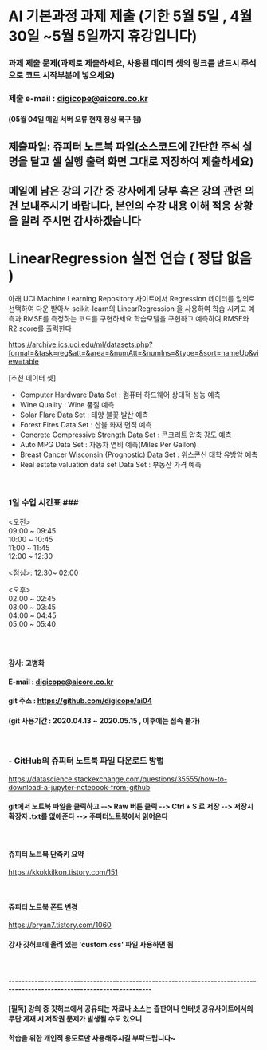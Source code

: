 # AI 기본과정 과제 제출 (기한 5월 5일 , 4월 30일 ~5월 5일까지 휴강입니다)

### 과제 제출 문제(과제로 제출하세요, 사용된 데이터 셋의 링크를 반드시 주석으로 코드 시작부분에 넣으세요)

### 제출 e-mail :  digicope@aicore.co.kr 

#### (05월 04일 메일 서버 오류 현재 정상 복구 됨)

## 제출파일: 쥬피터 노트북 파일(소스코드에 간단한 주석 설명을 달고 셀 실행 출력 화면 그대로 저장하여 제출하세요)

## 메일에 남은 강의 기간 중 강사에게 당부 혹은 강의 관련 의견 보내주시기 바랍니다, 본인의 수강 내용 이해  적응 상황을 알려 주시면 감사하겠습니다

# LinearRegression 실전 연습 ( 정답 없음 )
아래 UCI Machine Learning Repository 사이트에서 Regression 데이터를 임의로 선택하여 다운 받아서
scikit-learn의 LinearRegression 을 사용하여 학습 시키고 예측과 RMSE를 측정하는 코드를 구현하세요
학습모델을 구현하고 예측하여 RMSE와 R2 score를 출력한다

https://archive.ics.uci.edu/ml/datasets.php?format=&task=reg&att=&area=&numAtt=&numIns=&type=&sort=nameUp&view=table

[추천 데이터 셋]
* Computer Hardware Data Set : 컴퓨터 하드웨어 상대적 성능 예측
* Wine Quality : Wine 품질 예측
* Solar Flare Data Set : 태양 불꽃 발산 예측
* Forest Fires Data Set : 산불 화재 면적 예측
* Concrete Compressive Strength Data Set : 콘크리트 압축 강도 예측
* Auto MPG Data Set : 자동차 연비 예측(Miles Per Gallon)
* Breast Cancer Wisconsin (Prognostic) Data Set : 위스콘신 대학 유방암 예측
* Real estate valuation data set Data Set : 부동산 가격 예측


<br>

### 1일 수업 시간표 ### <br>

 <오전> <br>
 09:00 ~ 09:45 <br>
 10:00 ~ 10:45 <br> 
 11:00 ~ 11:45 <br> 
 12:00 ~ 12:30 <br>
  
 <점심>: 12:30~ 02:00 <br>

 <오후> <br> 
 02:00 ~ 02:45 <br> 
 03:00 ~ 03:45 <br> 
 04:00 ~ 04:45 <br> 
 05:00 ~ 05:40 <br>

###
###
<br>

#### 강사: 고병화
#### E-mail : digicope@aicore.co.kr
#### git 주소 :    https://github.com/digicope/ai04
#### (git 사용기간 : 2020.04.13  ~ 2020.05.15 , 이후에는 접속 불가)

<br>

### - GitHub의 쥬피터 노트북 파일 다운로드 방법
https://datascience.stackexchange.com/questions/35555/how-to-download-a-jupyter-notebook-from-github

#### git에서 노트북 파일을 클릭하고 --> Raw 버튼 클릭  --> Ctrl + S 로 저장  --> 저장시 확장자 .txt를 없애준다 --> 주피터노트북에서 읽어온다

<br>

#### 쥬피터 노트북 단축키 요약
https://kkokkilkon.tistory.com/151

<br>

#### 쥬피터 노트북 폰트 변경
https://bryan7.tistory.com/1060
#### 강사 깃허브에 올려 있는 'custom.css' 파일 사용하면 됨
<br>

#### ------------------------------------------------------------------------------------------------------------------------

#### [필독] 강의 중 깃허브에서 공유되는 자료나 소스는 출판이나 인터넷 공유사이트에서의 무단 게재 시 저작권 문제가 발생될 수도 있으니
####        학습을 위한 개인적 용도로만 사용해주시길 부탁드립니다~       
